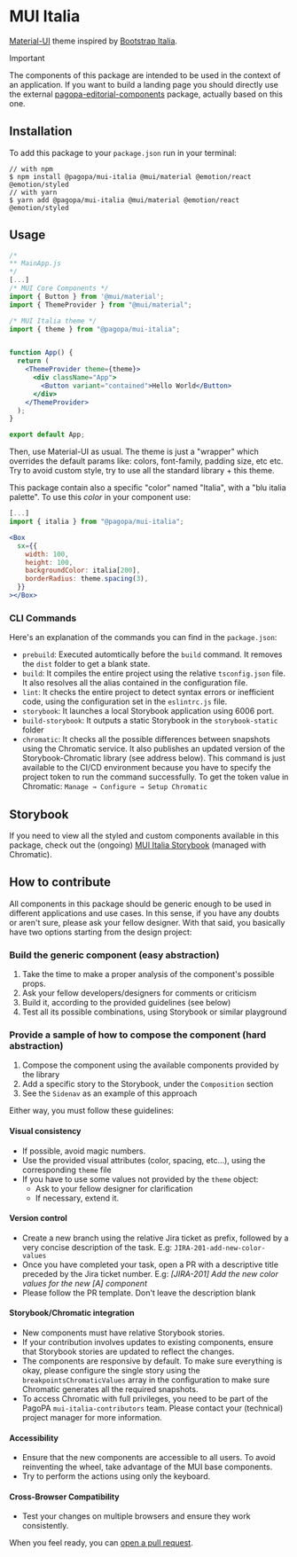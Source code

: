 # MUI Italia

[Material-UI](https://mui.com/core/) theme inspired by [Bootstrap Italia](https://italia.github.io/bootstrap-italia/).

> [!important]
> The components of this package are intended to be used in the context of an application. If you want to build a landing page you should directly use the external [pagopa-editorial-components](https://github.com/pagopa/pagopa-editorial-components) package, actually based on this one.

## Installation
To add this package to your `package.json` run in your terminal:
```console
// with npm
$ npm install @pagopa/mui-italia @mui/material @emotion/react @emotion/styled
// with yarn
$ yarn add @pagopa/mui-italia @mui/material @emotion/react @emotion/styled
```

## Usage

```jsx
/*
** MainApp.js
*/
[...]
/* MUI Core Components */
import { Button } from '@mui/material';
import { ThemeProvider } from "@mui/material";

/* MUI Italia theme */
import { theme } from "@pagopa/mui-italia";


function App() {
  return (
    <ThemeProvider theme={theme}>
      <div className="App">
        <Button variant="contained">Hello World</Button>
      </div>
    </ThemeProvider>
  );
}

export default App;

```

Then, use Material-UI as usual. The theme is just a "wrapper" which overrides the default params like: colors, font-family, padding size, etc etc.
Try to avoid custom style, try to use all the standard library + this theme.

This package contain also a specific "color" named "Italia", with a "blu italia palette". 
To use this _color_ in your component use:

```jsx
[...]
import { italia } from "@pagopa/mui-italia";

<Box
  sx={{
    width: 100,
    height: 100,
    backgroundColor: italia[200],
    borderRadius: theme.spacing(3),
  }}
></Box>
```

### CLI Commands
Here's an explanation of the commands you can find in the `package.json`:
* `prebuild`: Executed automtically before the `build` command. It removes the `dist` folder to get a blank state.
* `build`: It compiles the entire project using the relative `tsconfig.json` file. It also resolves all the alias contained in the configuration file.
* `lint`: It checks the entire project to detect syntax errors or inefficient code, using the configuration set in the `eslintrc.js` file.
* `storybook`: It launches a local Storybook application using 6006 port.
* `build-storybook`: It outputs a static Storybook in the `storybook-static` folder
* `chromatic`: It checks all the possible differences between snapshots using the Chromatic service. It also publishes an updated version of the Storybook-Chromatic library (see address below). This command is just available to the CI/CD environment because you have to specify the project token to run the command successfully. To get the token value in Chromatic: `Manage → Configure → Setup Chromatic`

## Storybook
If you need to view all the styled and custom components available in this package, check out the (ongoing) [MUI Italia Storybook](https://main--633c31eff9fe385398ada426.chromatic.com/) (managed with Chromatic).


## How to contribute
All components in this package should be generic enough to be used in different applications and use cases. In this sense, if you have any doubts or aren't sure, please ask your fellow designer.
With that said, you basically have two options starting from the design project:

### Build the generic component (easy abstraction)
1. Take the time to make a proper analysis of the component's possible props.
2. Ask your fellow developers/designers for comments or criticism
3. Build it, according to the provided guidelines (see below)
4. Test all its possible combinations, using Storybook or similar playground 

### Provide a sample of how to compose the component (hard abstraction)
1. Compose the component using the available components provided by the library
2. Add a specific story to the Storybook, under the `Composition` section
3. See the `Sidenav` as an example of this approach

Either way, you must follow these guidelines:

#### Visual consistency
- If possible, avoid magic numbers.
- Use the provided visual attributes (color, spacing, etc…), using the corresponding `theme` file
- If you have to use some values not provided by the `theme` object:
  - Ask to your fellow designer for clarification
  - If necessary, extend it.

#### Version control
- Create a new branch using the relative Jira ticket as prefix, followed by a very concise description of the task. E.g: `JIRA-201-add-new-color-values`
- Once you have completed your task, open a PR with a descriptive title preceded by the Jira ticket number. E.g: _[JIRA-201] Add the new color values for the new [A] component_
- Please follow the PR template. Don't leave the description blank

#### Storybook/Chromatic integration
- New components must have relative Storybook stories.
- If your contribution involves updates to existing components, ensure that Storybook stories are updated to reflect the changes.
- The components are responsive by default. To make sure everything is okay, please configure the single story using the `breakpointsChromaticValues` array in the configuration to make sure Chromatic generates all the required snapshots.
- To access Chromatic with full privileges, you need to be part of the PagoPA `mui-italia-contributors` team. Please contact your (technical) project manager for more information.

#### Accessibility
- Ensure that the new components are accessible to all users. To avoid reinventing the wheel, take advantage of the MUI base components.
- Try to perform the actions using only the keyboard.

#### Cross-Browser Compatibility
- Test your changes on multiple browsers and ensure they work consistently.

When you feel ready, you can [open a pull request](https://github.com/pagopa/mui-italia/pulls).
